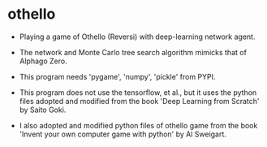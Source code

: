 # othello

- Playing a game of Othello (Reversi) with deep-learning network agent.
- The network and Monte Carlo tree search algorithm mimicks that of Alphago Zero.

- This program needs 'pygame', 'numpy', 'pickle' from PYPI.

- This program does not use the tensorflow, et al., but it uses the python files adopted and modified from the book 'Deep Learning from Scratch' by Saito Goki.
- I also adopted and modified python files of othello game from the book 'Invent your own computer game with python' by Al Sweigart.

